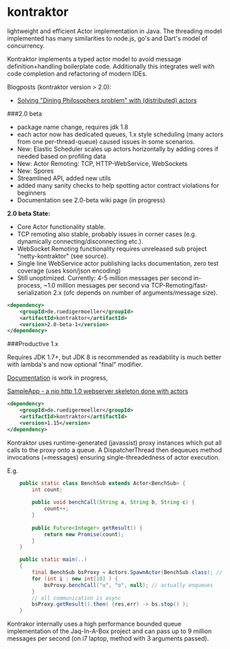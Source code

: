 kontraktor
==========

lightweight and efficient Actor implementation in Java. The threading model implemented has many similarities to node.js, go's and Dart's model of concurrency.

Kontraktor implements a typed actor model to avoid message definition+handling boilerplate code. Additionally this integrates well
with code completion and refactoring of modern IDEs.

Blogposts (kontraktor version > 2.0):

* [Solving "Dining Philosophers problem" with (distributed) actors](http://java-is-the-new-c.blogspot.de/2014/09/breaking-habit-solving-dining.html)


###2.0 beta

* package name change, requires jdk 1.8
* each actor now has dedicated queues, 1.x style scheduling (many actors from one per-thread-queue) caused issues in some scenarios.
* New: Elastic Scheduler scales up actors horizontally by adding cores if needed based on profiling data
* New: Actor Remoting: TCP, HTTP-WebService, WebSockets
* New: Spores
* Streamlined API, added new utils
* added many sanity checks to help spotting actor contract violations for beginners
* Documentation see 2.0-beta wiki page (in progress)

**2.0 beta State:**
* Core Actor functionality stable. 
* TCP remoting also stable, probably issues in corner cases (e.g. dynamically connecting/disconnecting etc.). 
* WebSocket Remoting functionality requires unreleased sub project "netty-kontraktor" (see source).
* Single line WebService actor publishing lacks documentation, zero test coverage (uses kson/json encoding)
* Still unoptimized. Currently: 4-5 million messages per second in-process, ~1.0 million messages per second via TCP-Remoting/fast-serialization 2.x (ofc depends on number of arguments/message size).

```xml
<dependency>
    <groupId>de.ruedigermoeller</groupId>
    <artifactId>kontraktor</artifactId>
    <version>2.0-beta-1</version>
</dependency>
```

###Productive 1.x

Requires JDK 1.7+, but JDK 8 is recommended as readability is much better with lambda's and now optional "final" modifier.

[Documentation](https://github.com/RuedigerMoeller/kontraktor/wiki) is work in progress,

[SampleApp - a nio http 1.0 webserver skeleton done with actors](https://github.com/RuedigerMoeller/kontraktor-samples/tree/master/src/main/java/samples/niohttp)



```xml
<dependency>
    <groupId>de.ruedigermoeller</groupId>
    <artifactId>kontraktor</artifactId>
    <version>1.15</version>
</dependency>
```

Kontraktor uses runtime-generated (javassist) proxy instances which put all calls to the proxy onto a queue. A DispatcherThread then dequeues method invocations (=messages) ensuring single-threadedness of actor execution.


E.g.

```java
    public static class BenchSub extends Actor<BenchSub> {
        int count;
        
        public void benchCall(String a, String b, String c) {
            count++;
        }
          
        public Future<Integer> getResult() {
            return new Promise(count);
        }
    }

    public static main(..) 
    {
        final BenchSub bsProxy = Actors.SpawnActor(BenchSub.class); // create proxy + actor instance
        for (int i : new int[10] ) {
            bsProxy.benchCall("u", "o", null); // actually enqueues
        }
        // all communication is async
        bsProxy.getResult().then( (res,err) -> bs.stop() );
    }
```

Kontrakor internally uses a high performance bounded queue implementation of the Jaq-In-A-Box project and can pass 
up to 9 million messages per second (on i7 laptop, method with 3 arguments passed).


